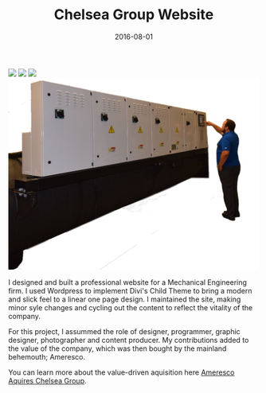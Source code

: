 ﻿---
layout: project
type: project
image: josephpalma.github.io/images/wd-project-cover.jpg
title: Chelsea Group Website
permalink: projects/webdesign
# All dates must be YYYY-MM-DD format!
date: 2016-08-01
labels:
  - Web Design
  - Branding
  - Web Development
  - Marketing
  - Wordpress
summary: Designed and built a professional website using a variety of tools.
---

<div class="ui small rounded images">
  <img class="ui image" src="../images/pump-icon-real2.png">
  <img class="ui image" src="../images/BAS.png">
  <img class="ui image" src="../images/chiller-icon new.png">
  <img class="ui image" src="../images/PCA-icon-new2.png">
</div>

I designed and built a professional website for a Mechanical Engineering firm. I used Wordpress to implement Divi's Child Theme to bring a modern and slick feel to a linear one page design. I maintained the site, making minor syle changes and cycling out the content to reflect the vitality of the company.

For this project, I assummed the role of designer, programmer, graphic designer, photographer and content producer. My contributions added to the value of the company, which was then bought by the mainland behemouth; Ameresco.

You can learn more about the value-driven aquisition here [Ameresco Aquires Chelsea Group](https://www.ameresco.com/ameresco-acquires-chelsea-group-limited-to-expand-commercial-retail-and-industrial-services-in-hawaii/).